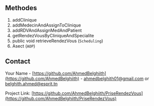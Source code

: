 ## Methodes

1. addClinique
2. addMedecinAndAssignToClinique
3. addRDVAndAssignMedAndPatient 
4. getRendezVousByCliniqueAndSpecialite 
5. public void retrieveRendezVous (`Scheduling`)
6. Asect (`AOP`)


## Contact

Your Name - [https://github.com/AhmedBelghiith](https://github.com/AhmedBelghiith) - ahmedbelghith01@gmail.com or belghith.ahmed@esprit.tn

Project Link: [https://github.com/AhmedBelghiith/PriseRendezVous](https://github.com/AhmedBelghiith/PriseRendezVous)